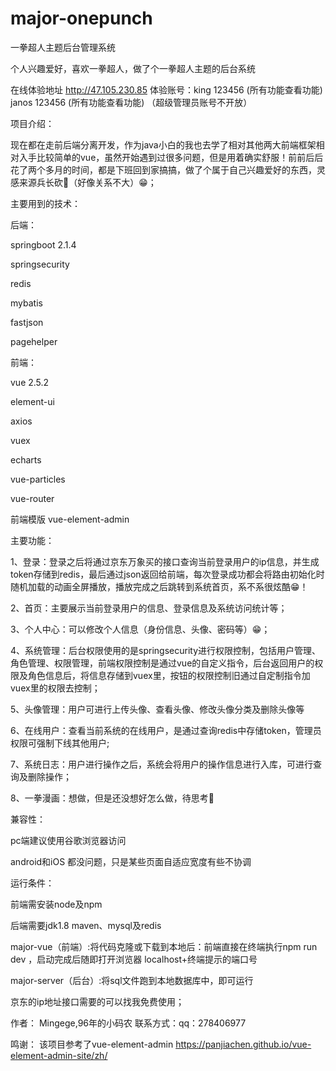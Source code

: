 # major-onepunch
一拳超人主题后台管理系统

个人兴趣爱好，喜欢一拳超人，做了个一拳超人主题的后台系统

在线体验地址 http://47.105.230.85
           体验账号：king  123456 (所有功能查看功能)
                   janos 123456 (所有功能查看功能)
           （超级管理员账号不开放）

项目介绍：

现在都在走前后端分离开发，作为java小白的我也去学了相对其他两大前端框架相对入手比较简单的vue，虽然开始遇到过很多问题，但是用着确实舒服！前前后后花了两个多月的时间，都是下班回到家搞搞，做了个属于自己兴趣爱好的东西，灵感来源兵长砍🐒（好像关系不大）😁；

主要用到的技术：

后端：

springboot 2.1.4 

springsecurity

redis

mybatis

fastjson

pagehelper

前端：

vue 2.5.2

element-ui

axios

vuex

echarts

vue-particles

vue-router

前端模版 vue-element-admin

主要功能：

1、登录：登录之后将通过京东万象买的接口查询当前登录用户的ip信息，并生成token存储到redis，最后通过json返回给前端，每次登录成功都会将路由初始化时随机加载的动画全屏播放，播放完成之后跳转到系统首页，系不系很炫酷😁！

2、首页：主要展示当前登录用户的信息、登录信息及系统访问统计等；

3、个人中心：可以修改个人信息（身份信息、头像、密码等）😁；

4、系统管理：后台权限使用的是springsecurity进行权限控制，包括用户管理、角色管理、权限管理，前端权限控制是通过vue的自定义指令，后台返回用户的权限及角色信息后，将信息存储到vuex里，按钮的权限控制旧通过自定制指令加vuex里的权限去控制；

5、头像管理：用户可进行上传头像、查看头像、修改头像分类及删除头像等

6、在线用户：查看当前系统的在线用户，是通过查询redis中存储token，管理员权限可强制下线其他用户;

7、系统日志：用户进行操作之后，系统会将用户的操作信息进行入库，可进行查询及删除操作；

8、一拳漫画：想做，但是还没想好怎么做，待思考🤔

兼容性：

pc端建议使用谷歌浏览器访问

android和iOS 都没问题，只是某些页面自适应宽度有些不协调

运行条件：

前端需安装node及npm

后端需要jdk1.8 maven、mysql及redis

major-vue（前端）:将代码克隆或下载到本地后：前端直接在终端执行npm run dev ，启动完成后随即打开浏览器 localhost+终端提示的端口号

major-server（后台）:将sql文件跑到本地数据库中，即可运行

京东的ip地址接口需要的可以找我免费使用；

作者：
Mingege,96年的小码农
联系方式：qq：278406977

鸣谢：
该项目参考了vue-element-admin https://panjiachen.github.io/vue-element-admin-site/zh/
